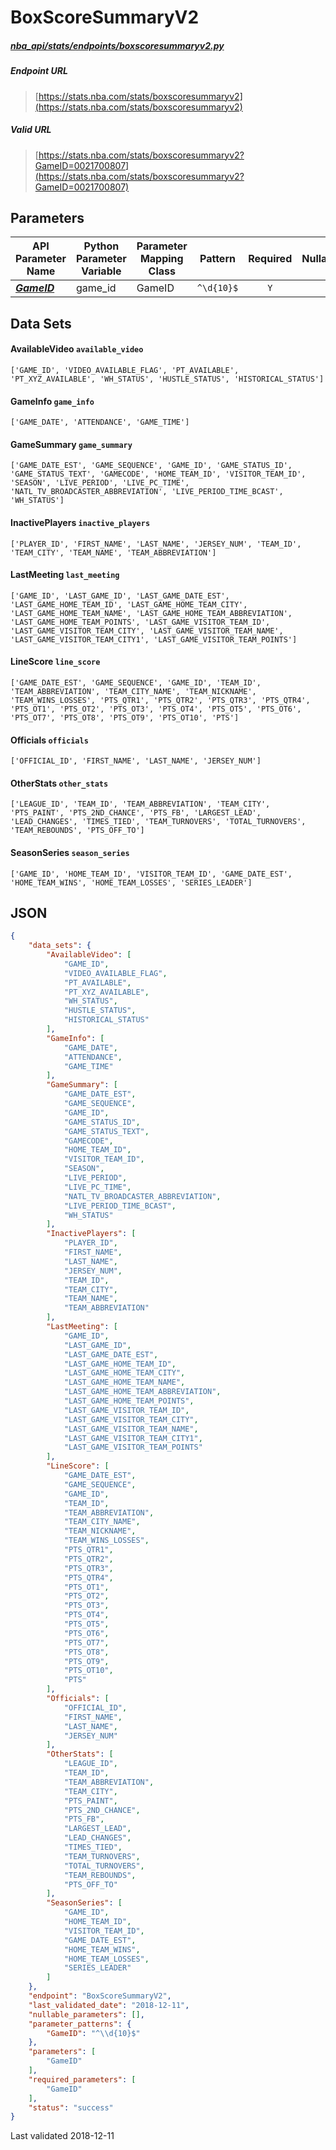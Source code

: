 # BoxScoreSummaryV2
##### [nba_api/stats/endpoints/boxscoresummaryv2.py](https://github.com/swar/nba_api/blob/master/nba_api/stats/endpoints/boxscoresummaryv2.py)

##### Endpoint URL
>[https://stats.nba.com/stats/boxscoresummaryv2](https://stats.nba.com/stats/boxscoresummaryv2)

##### Valid URL
>[https://stats.nba.com/stats/boxscoresummaryv2?GameID=0021700807](https://stats.nba.com/stats/boxscoresummaryv2?GameID=0021700807)

## Parameters
API Parameter Name | Python Parameter Variable | Parameter Mapping Class | Pattern | Required | Nullable
------------ | ------------ | ------------ | :-----------: | :---: | :---:
[_**GameID**_](https://github.com/swar/nba_api/blob/master/docs/nba_api/stats/library/parameters.md#GameID) | game_id | GameID | `^\d{10}$` | `Y` |  | 

## Data Sets
#### AvailableVideo `available_video`
```text
['GAME_ID', 'VIDEO_AVAILABLE_FLAG', 'PT_AVAILABLE', 'PT_XYZ_AVAILABLE', 'WH_STATUS', 'HUSTLE_STATUS', 'HISTORICAL_STATUS']
```

#### GameInfo `game_info`
```text
['GAME_DATE', 'ATTENDANCE', 'GAME_TIME']
```

#### GameSummary `game_summary`
```text
['GAME_DATE_EST', 'GAME_SEQUENCE', 'GAME_ID', 'GAME_STATUS_ID', 'GAME_STATUS_TEXT', 'GAMECODE', 'HOME_TEAM_ID', 'VISITOR_TEAM_ID', 'SEASON', 'LIVE_PERIOD', 'LIVE_PC_TIME', 'NATL_TV_BROADCASTER_ABBREVIATION', 'LIVE_PERIOD_TIME_BCAST', 'WH_STATUS']
```

#### InactivePlayers `inactive_players`
```text
['PLAYER_ID', 'FIRST_NAME', 'LAST_NAME', 'JERSEY_NUM', 'TEAM_ID', 'TEAM_CITY', 'TEAM_NAME', 'TEAM_ABBREVIATION']
```

#### LastMeeting `last_meeting`
```text
['GAME_ID', 'LAST_GAME_ID', 'LAST_GAME_DATE_EST', 'LAST_GAME_HOME_TEAM_ID', 'LAST_GAME_HOME_TEAM_CITY', 'LAST_GAME_HOME_TEAM_NAME', 'LAST_GAME_HOME_TEAM_ABBREVIATION', 'LAST_GAME_HOME_TEAM_POINTS', 'LAST_GAME_VISITOR_TEAM_ID', 'LAST_GAME_VISITOR_TEAM_CITY', 'LAST_GAME_VISITOR_TEAM_NAME', 'LAST_GAME_VISITOR_TEAM_CITY1', 'LAST_GAME_VISITOR_TEAM_POINTS']
```

#### LineScore `line_score`
```text
['GAME_DATE_EST', 'GAME_SEQUENCE', 'GAME_ID', 'TEAM_ID', 'TEAM_ABBREVIATION', 'TEAM_CITY_NAME', 'TEAM_NICKNAME', 'TEAM_WINS_LOSSES', 'PTS_QTR1', 'PTS_QTR2', 'PTS_QTR3', 'PTS_QTR4', 'PTS_OT1', 'PTS_OT2', 'PTS_OT3', 'PTS_OT4', 'PTS_OT5', 'PTS_OT6', 'PTS_OT7', 'PTS_OT8', 'PTS_OT9', 'PTS_OT10', 'PTS']
```

#### Officials `officials`
```text
['OFFICIAL_ID', 'FIRST_NAME', 'LAST_NAME', 'JERSEY_NUM']
```

#### OtherStats `other_stats`
```text
['LEAGUE_ID', 'TEAM_ID', 'TEAM_ABBREVIATION', 'TEAM_CITY', 'PTS_PAINT', 'PTS_2ND_CHANCE', 'PTS_FB', 'LARGEST_LEAD', 'LEAD_CHANGES', 'TIMES_TIED', 'TEAM_TURNOVERS', 'TOTAL_TURNOVERS', 'TEAM_REBOUNDS', 'PTS_OFF_TO']
```

#### SeasonSeries `season_series`
```text
['GAME_ID', 'HOME_TEAM_ID', 'VISITOR_TEAM_ID', 'GAME_DATE_EST', 'HOME_TEAM_WINS', 'HOME_TEAM_LOSSES', 'SERIES_LEADER']
```


## JSON
```json
{
    "data_sets": {
        "AvailableVideo": [
            "GAME_ID",
            "VIDEO_AVAILABLE_FLAG",
            "PT_AVAILABLE",
            "PT_XYZ_AVAILABLE",
            "WH_STATUS",
            "HUSTLE_STATUS",
            "HISTORICAL_STATUS"
        ],
        "GameInfo": [
            "GAME_DATE",
            "ATTENDANCE",
            "GAME_TIME"
        ],
        "GameSummary": [
            "GAME_DATE_EST",
            "GAME_SEQUENCE",
            "GAME_ID",
            "GAME_STATUS_ID",
            "GAME_STATUS_TEXT",
            "GAMECODE",
            "HOME_TEAM_ID",
            "VISITOR_TEAM_ID",
            "SEASON",
            "LIVE_PERIOD",
            "LIVE_PC_TIME",
            "NATL_TV_BROADCASTER_ABBREVIATION",
            "LIVE_PERIOD_TIME_BCAST",
            "WH_STATUS"
        ],
        "InactivePlayers": [
            "PLAYER_ID",
            "FIRST_NAME",
            "LAST_NAME",
            "JERSEY_NUM",
            "TEAM_ID",
            "TEAM_CITY",
            "TEAM_NAME",
            "TEAM_ABBREVIATION"
        ],
        "LastMeeting": [
            "GAME_ID",
            "LAST_GAME_ID",
            "LAST_GAME_DATE_EST",
            "LAST_GAME_HOME_TEAM_ID",
            "LAST_GAME_HOME_TEAM_CITY",
            "LAST_GAME_HOME_TEAM_NAME",
            "LAST_GAME_HOME_TEAM_ABBREVIATION",
            "LAST_GAME_HOME_TEAM_POINTS",
            "LAST_GAME_VISITOR_TEAM_ID",
            "LAST_GAME_VISITOR_TEAM_CITY",
            "LAST_GAME_VISITOR_TEAM_NAME",
            "LAST_GAME_VISITOR_TEAM_CITY1",
            "LAST_GAME_VISITOR_TEAM_POINTS"
        ],
        "LineScore": [
            "GAME_DATE_EST",
            "GAME_SEQUENCE",
            "GAME_ID",
            "TEAM_ID",
            "TEAM_ABBREVIATION",
            "TEAM_CITY_NAME",
            "TEAM_NICKNAME",
            "TEAM_WINS_LOSSES",
            "PTS_QTR1",
            "PTS_QTR2",
            "PTS_QTR3",
            "PTS_QTR4",
            "PTS_OT1",
            "PTS_OT2",
            "PTS_OT3",
            "PTS_OT4",
            "PTS_OT5",
            "PTS_OT6",
            "PTS_OT7",
            "PTS_OT8",
            "PTS_OT9",
            "PTS_OT10",
            "PTS"
        ],
        "Officials": [
            "OFFICIAL_ID",
            "FIRST_NAME",
            "LAST_NAME",
            "JERSEY_NUM"
        ],
        "OtherStats": [
            "LEAGUE_ID",
            "TEAM_ID",
            "TEAM_ABBREVIATION",
            "TEAM_CITY",
            "PTS_PAINT",
            "PTS_2ND_CHANCE",
            "PTS_FB",
            "LARGEST_LEAD",
            "LEAD_CHANGES",
            "TIMES_TIED",
            "TEAM_TURNOVERS",
            "TOTAL_TURNOVERS",
            "TEAM_REBOUNDS",
            "PTS_OFF_TO"
        ],
        "SeasonSeries": [
            "GAME_ID",
            "HOME_TEAM_ID",
            "VISITOR_TEAM_ID",
            "GAME_DATE_EST",
            "HOME_TEAM_WINS",
            "HOME_TEAM_LOSSES",
            "SERIES_LEADER"
        ]
    },
    "endpoint": "BoxScoreSummaryV2",
    "last_validated_date": "2018-12-11",
    "nullable_parameters": [],
    "parameter_patterns": {
        "GameID": "^\\d{10}$"
    },
    "parameters": [
        "GameID"
    ],
    "required_parameters": [
        "GameID"
    ],
    "status": "success"
}
```

Last validated 2018-12-11
